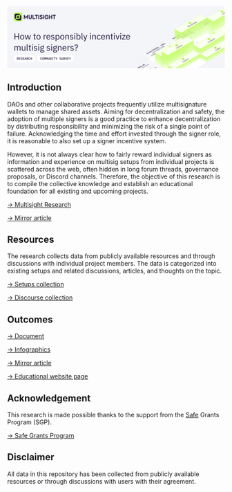 ![Repository header image](/assets/repo-header.png)

## Introduction

DAOs and other collaborative projects frequently utilize multisignature wallets to manage shared assets. Aiming for decentralization and safety, the adoption of multiple signers is a good practice to enhance decentralization by distributing responsibility and minimizing the risk of a single point of failure. Acknowledging the time and effort invested through the signer role, it is reasonable to also set up a signer incentive system.

However, it is not always clear how to fairly reward individual signers as information and experience on multisig setups from individual projects is scattered across the web, often hidden in long forum threads, governance proposals, or Discord channels. Therefore, the objective of this research is to compile the collective knowledge and establish an educational foundation for all existing and upcoming projects.

[→ Multisight Research](https://multisight.app/research)

[→ Mirror article](https://mirror.xyz/0xCE856Cbf191ea3DdB70A6DC9D16CA95a598C9f65/PwD916DYAoK0YmnkfZ8wxRzgTbkW4dRVYSxzitUiURc)

## Resources

The research collects data from publicly available resources and through discussions with individual project members. The data is categorized into existing setups and related discussions, articles, and thoughts on the topic.

[→ Setups collection](./resources/setups-collection/)

[→ Discourse collection](./resources/discourse-collection/)

## Outcomes

[→ Document](./outcomes/document/)

[→ Infographics](./outcomes/infographics/)

[→ Mirror article](https://mirror.xyz/0xCE856Cbf191ea3DdB70A6DC9D16CA95a598C9f65/rBijDfNnWhEacC30hxscjT0HGmkVVJJWT3bF63XAvns)

[→ Educational website page](https://multisight.app/research)

## Acknowledgement

This research is made possible thanks to the support from the [Safe](https://safe.global/) Grants Program (SGP).

[→ Safe Grants Program](https://forum.safe.global/c/grants/43)

## Disclaimer

All data in this repository has been collected from publicly available resources or through discussions with users with their agreement.
